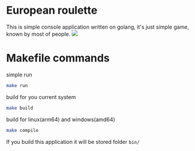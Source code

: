 # European roulette
This is simple console application written on golang, it's just simple game, known by most of people.
![](https://www.shutterstock.com/image-vector/european-roulette-online-casino-wheel-260nw-1858385485.jpg)

# Makefile commands

simple run
```bash
make run
```

build for you current system
```bash
make build
```

build for linux(arm64) and windows(amd64)
```bash
make compile
```

If you build this application it will be stored folder `bin/`
